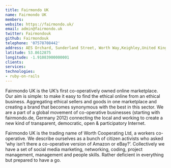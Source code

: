 ```yaml
---
title: Fairmondo UK
name: Fairmondo UK
members: 
website: https://fairmondo.uk/
email: admin@fairmondo.uk
twitter: Fairmondouk
github: Fairmondouk
telephone: '07578708442'
address: AES Orchard, Sunderland Street, Worth Way,Keighley,United Kingdom,BD21 5LE
latitude: 53.8612875
longitude: -1.91083900000001
clients: 
services: 
technologies: 
- ruby-on-rails
---
```


Fairmondo UK is the UK’s first co-operatively owned online marketplace. Our aim is simple: to make it easy to find the ethical online from an ethical business. Aggregating ethical sellers and goods in one marketplace and creating a brand that becomes synonymous with the best in this sector. We are a part of a global movement of co-operative businesses (starting with fairmondo.de, Germany 2012) connecting the local and working to create a new kind of transparent, democratic, open & participatory Internet.

Fairmondo UK is the trading name of Worth Cooperating Ltd, a workers co-operative. We describe ourselves as a bunch of citizen activists who asked ‘why isn’t there a co-operative version of Amazon or eBay?’. Collectively we have a set of social media marketing, networking, coding, project management, management and people skills. Rather deficient in everything but prepared to have a go.
